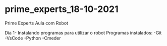 # prime_experts_18-10-2021
Prime Experts Aula com Robot

Dia 1-
        Instalando programas para utilizar o robot
        Programas instalados:
               -Git
               -VsCode
               -Python
               -Cmeder
        